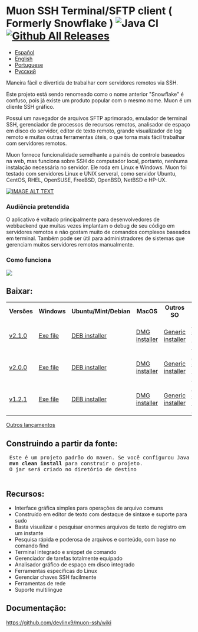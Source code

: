 # Muon SSH Terminal/SFTP client ( Formerly Snowflake ) ![Java CI](https://github.com/subhra74/snowflake/workflows/Java%20CI/badge.svg?branch=master) [![Github All Releases](https://img.shields.io/github/downloads/subhra74/snowflake/total.svg)]()

- <a href="https://github.com/devlinx9/muon-ssh/blob/master/README_es.md">Español</a>
- <a href="https://github.com/devlinx9/muon-ssh/blob/master/README.md">English</a>
- <a href="https://github.com/devlinx9/muon-ssh/blob/master/README_pt.md">Portuguese</a>
- <a href="https://github.com/devlinx9/muon-ssh/blob/master/README_ru.md">Pусский</a>

Maneira fácil e divertida de trabalhar com servidores remotos via SSH. 

Este projeto está sendo renomeado como o nome anterior "Snowflake" é confuso, pois já existe um produto popular com o mesmo nome. Muon é um cliente SSH gráfico. 

Possui um navegador de arquivos SFTP aprimorado, emulador de terminal SSH, gerenciador de processos de recursos remotos, analisador de espaço em disco do servidor, editor de texto remoto, grande visualizador de log remoto e muitas outras ferramentas úteis, o que torna mais fácil trabalhar com servidores remotos. 

Muon fornece funcionalidade semelhante a painéis de controle baseados na web, mas funciona sobre SSH do computador local, portanto, nenhuma instalação necessária no servidor. Ele roda em Linux e Windows. Muon foi testado com servidores Linux e UNIX serveral, como servidor Ubuntu, CentOS, RHEL, OpenSUSE, FreeBSD, OpenBSD, NetBSD e HP-UX.

[![IMAGE ALT TEXT](https://raw.githubusercontent.com/subhra74/snowflake-screenshots/master/Capture32.PNG)](https://youtu.be/G2qHZ2NodeM "View on YouTube")

<h3>Audiência pretendida</h3>
<p>O aplicativo é voltado principalmente para desenvolvedores de webbackend que muitas vezes implantam o debug de seu código em servidores remotos e não gostam muito de comandos complexos baseados em terminal. Também pode ser útil para administradores de sistemas que gerenciam muitos servidores remotos manualmente.
</p>

<h3>Como funciona</h3>
<div>
  <img src="https://github.com/subhra74/snowflake-screenshots/raw/master/arch-overview2.png">
</div>

<h2>Baixar:</h2>

<table>
  <tr>
    <th>Versões</th>
    <th>Windows</th>
    <th>Ubuntu/Mint/Debian</th>
    <th>MacOS</th>
    <th>Outros SO</th>
    <th>Portátil</th>
  </tr>
  <tr>
    <td>
      <a href="https://github.com/devlinx9/muon-ssh/releases/download/v2.1.0/muonssh_2.1.0.deb">v2.1.0</a>
    </td>
    <td>
      <a href="https://github.com/devlinx9/muon-ssh/releases/download/v2.1.0/muonssh_2.1.0.exe">Exe file</a>
    </td>
    <td>
      <a href="https://github.com/devlinx9/muon-ssh/releases/download/v2.1.0/muonssh_2.1.0.deb">DEB installer</a>
    </td>
    <td>
      <a href="https://github.com/devlinx9/muon-ssh/releases/download/v2.1.0/muonssh_2.1.0.dmg">DMG installer</a>
    </td>
    <td>
      <a href="https://github.com/devlinx9/muon-ssh/releases/download/v2.1.0/muonssh_2.1.0.jar">Generic installer</a>
    </td>
    <td>
      <a href="https://github.com/devlinx9/muon-ssh/releases/download/v2.1.0/muonssh_2.1.0.jar">Portable JAR (Java 11)</a>
    </td>
  </tr>
  <tr>
    <td>
      <a href="https://github.com/devlinx9/muon-ssh/releases/download/v2.0.0/muonssh_2.0.0.deb">v2.0.0</a>
    </td>
    <td>
      <a href="https://github.com/devlinx9/muon-ssh/releases/download/v2.0.0/muonssh_2.0.0.exe">Exe file</a>
    </td>
    <td>
      <a href="https://github.com/devlinx9/muon-ssh/releases/download/v2.0.0/muonssh_2.0.0.deb">DEB installer</a>
    </td>
    <td>
      <a href="https://github.com/devlinx9/muon-ssh/releases/download/v2.0.0/muonssh_2.0.0.dmg">DMG installer</a>
    </td>
    <td>
      <a href="https://github.com/devlinx9/muon-ssh/releases/download/v2.0.0/muonssh_2.0.0.jar">Generic installer</a>
    </td>
    <td>
      <a href="https://github.com/devlinx9/muon-ssh/releases/download/v2.0.0/muonssh_2.0.0.jar">Portable JAR (Java 11)</a>
    </td>
  </tr>
  <tr>
    <td>
      <a href="https://github.com/devlinx9/muon-ssh/releases/download/v1.2.1/muon_1.2.1.deb">v1.2.1</a>
    </td>
    <td>
      <a href="https://github.com/devlinx9/muon-ssh/releases/download/v1.2.1/muon_1.2.1.exe">Exe file</a>
    </td>
    <td>
      <a href="https://github.com/devlinx9/muon-ssh/releases/download/v1.2.1/muon_1.2.1.deb">DEB installer</a>
    </td>
    <td>
      <a href="https://github.com/devlinx9/muon-ssh/releases/download/v1.2.1/muon_1.2.1.dmg">DMG installer</a>
    </td>
    <td>
      <a href="https://github.com/devlinx9/muon-ssh/releases/download/v1.2.1/muon_1.2.1.jar">Generic installer</a>
    </td>   
    <td>
      <a href="https://github.com/devlinx9/muon-ssh/releases/download/v1.2.1/muon_1.2.1.jar">Portable JAR (Java 11)</a>
    </td>
  </tr>
</table>


<p>
<a href="https://github.com/devlinx9/muon-ssh/releases">Outros lançamentos</a>
</p>


<h2>Construindo a partir da fonte:</h2>
<pre> Este é um projeto padrão do maven. Se você configurou Java e Maven, use: 
 <b>mvn clean install</b> para construir o projeto. 
 O jar será criado no diretório de destino
 </pre>

<h2>Recursos:</h2>

<ul>
  <li>Interface gráfica simples para operações de arquivo comuns</li>
  <li>Construído em editor de texto com destaque de sintaxe e suporte para sudo</li>
  <li>Basta visualizar e pesquisar enormes arquivos de texto de registro em um instante</li>
  <li>Pesquisa rápida e poderosa de arquivos e conteúdo, com base no comando find</li>
  <li>Terminal integrado e snippet de comando</li>
  <li>Gerenciador de tarefas totalmente equipado</li>
  <li>Analisador gráfico de espaço em disco integrado</li>
  <li>Ferramentas específicas do Linux</li>
  <li>Gerenciar chaves SSH facilmente</li>
  <li>Ferramentas de rede</li>
  <li>Suporte multilíngue</li>
</ul>



<h2>Documentação:</h2>

<p>
  <a href="https://github.com/devlinx9/muon-ssh/wiki">
    https://github.com/devlinx9/muon-ssh/wiki
  </a>
</p>
